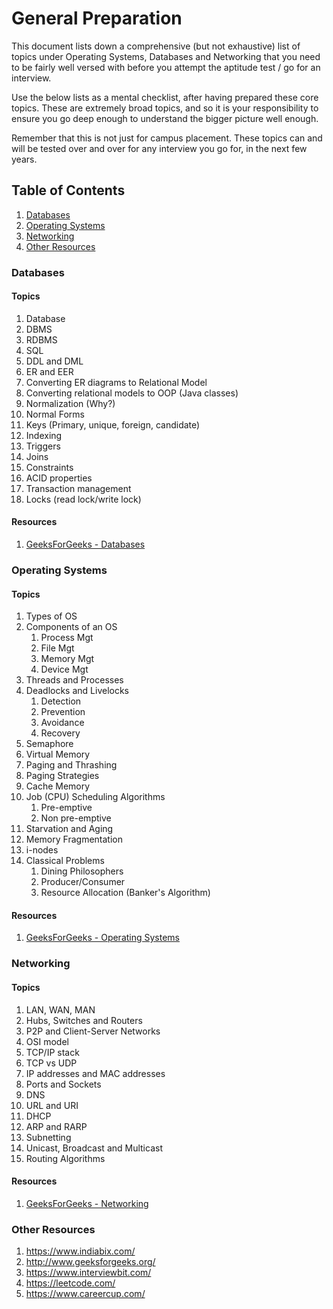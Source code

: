 # General Preparation

This document lists down a comprehensive (but not exhaustive) list of topics under Operating Systems, Databases and Networking that you need to be fairly well versed with before you attempt the aptitude test / go for an interview.

Use the below lists as a mental checklist, after having prepared these core topics. These are extremely broad topics, and so it is your responsibility to ensure you go deep enough to understand the bigger picture well enough.

Remember that this is not just for campus placement. These topics can and will be tested over and over for any interview you go for, in the next few years.

## Table of Contents

1. [Databases](#databases)
2. [Operating Systems](#os)
3. [Networking](#networking)
4. [Other Resources](#others)

### <a name="databases"></a>Databases

#### Topics

1. Database
1. DBMS
1. RDBMS
1. SQL
1. DDL and DML
1. ER and EER
1. Converting ER diagrams to Relational Model
1. Converting relational models to OOP (Java classes)
1. Normalization (Why?)
1. Normal Forms
1. Keys (Primary, unique, foreign, candidate)
1. Indexing
1. Triggers
1. Joins
1. Constraints
1. ACID properties
1. Transaction management
1. Locks (read lock/write lock)

#### Resources

1. [GeeksForGeeks - Databases](http://www.geeksforgeeks.org/dbms/)

### <a name="os"></a>Operating Systems

#### Topics

1. Types of OS
1. Components of an OS
   1. Process Mgt
   1. File Mgt
   1. Memory Mgt
   1. Device Mgt
1. Threads and Processes
1. Deadlocks and Livelocks
   1. Detection
   1. Prevention
   1. Avoidance
   1. Recovery
1. Semaphore
1. Virtual Memory
1. Paging and Thrashing
1. Paging Strategies
1. Cache Memory
1. Job (CPU) Scheduling Algorithms
   1. Pre-emptive
   1. Non pre-emptive
1. Starvation and Aging
1. Memory Fragmentation
1. i-nodes
1. Classical Problems
   1. Dining Philosophers
   1. Producer/Consumer
   1. Resource Allocation (Banker's Algorithm)

#### Resources

1. [GeeksForGeeks - Operating Systems](http://www.geeksforgeeks.org/operating-systems/)

### <a name="networking"></a>Networking

#### Topics

1. LAN, WAN, MAN
1. Hubs, Switches and Routers
1. P2P and Client-Server Networks
1. OSI model
1. TCP/IP stack
1. TCP vs UDP
1. IP addresses and MAC addresses
1. Ports and Sockets
1. DNS
1. URL and URI
1. DHCP
1. ARP and RARP
1. Subnetting
1. Unicast, Broadcast and Multicast
1. Routing Algorithms

#### Resources

1. [GeeksForGeeks - Networking](http://www.geeksforgeeks.org/computer-network-tutorials/)

### <a name="others"></a>Other Resources

1. https://www.indiabix.com/
2. http://www.geeksforgeeks.org/
3. https://www.interviewbit.com/
4. https://leetcode.com/
5. https://www.careercup.com/
